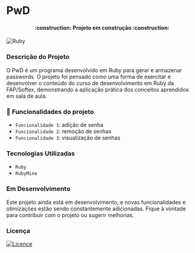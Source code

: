 # PwD
<h4 align="center"> 
    :construction:  Projeto em construção  :construction:
</h4>

![Ruby](https://img.shields.io/badge/ruby-%23CC342D.svg?style=for-the-badge&logo=ruby&logoColor=white)

### Descrição do Projeto

O PwD é um programa desenvolvido em Ruby para gerar e armazenar passwords. O projeto foi pensado como uma forma de exercitar e desenvolver o conteúdo do curso de desenvolvimento em Ruby da FAP/Softex, demonstrando a aplicação prática dos conceitos aprendidos em sala de aula.

### :hammer: Funcionalidades do projeto

- `Funcionalidade 1`: adição de senha
- `Funcionalidade 2`: remoção de senhas
- `Funcionalidade 3`: visualização de senhas

### Tecnologias Utilizadas

- `Ruby`
- `RubyMine`

### Em Desenvolvimento

Este projeto ainda está em desenvolvimento, e novas funcionalidades e otimizações estão sendo constantemente adicionadas. Fique à vontade para contribuir com o projeto ou sugerir melhorias.

### Licença
[![Licence](https://img.shields.io/github/license/Ileriayo/markdown-badges?style=for-the-badge)](./LICENSE)

